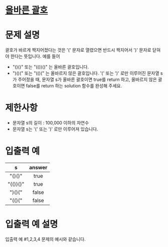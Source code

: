 # [올바른 괄호](https://school.programmers.co.kr/learn/courses/30/lessons/12909)

# 문제 설명
괄호가 바르게 짝지어졌다는 것은 '(' 문자로 열렸으면 반드시 짝지어서 ')' 문자로 닫혀야 한다는 뜻입니다. 예를 들어

* "()()" 또는 "(())()" 는 올바른 괄호입니다.
* ")()(" 또는 "(()(" 는 올바르지 않은 괄호입니다.
'(' 또는 ')' 로만 이루어진 문자열 s가 주어졌을 때, 문자열 s가 올바른 괄호이면 true를 return 하고, 올바르지 않은 괄호이면 false를 return 하는 solution 함수를 완성해 주세요.

# 제한사항

* 문자열 s의 길이 : 100,000 이하의 자연수
* 문자열 s는 '(' 또는 ')' 로만 이루어져 있습니다.

# 입출력 예
s	|answer
:---:|:---:
"()()"	|true
"(())()"|	true
")()("	|false
"(()("	|false

# 입출력 예 설명

입출력 예 #1,2,3,4
문제의 예시와 같습니다.